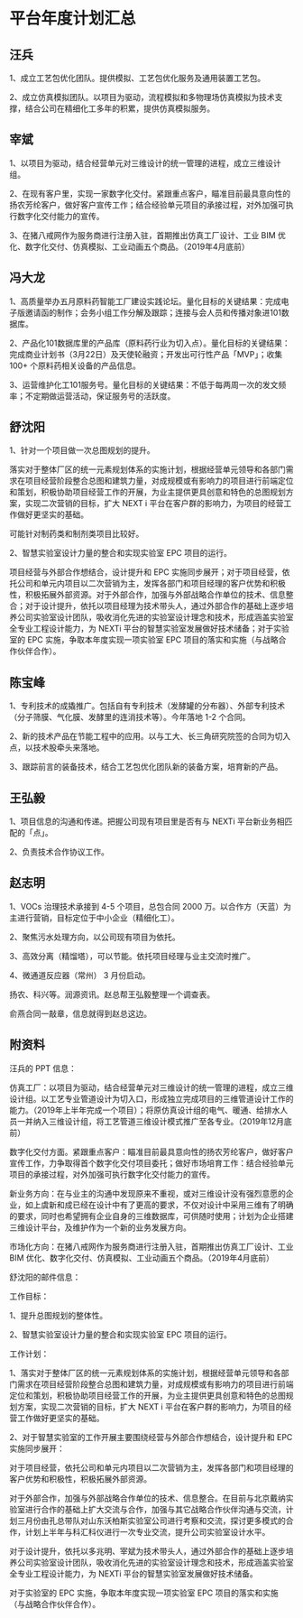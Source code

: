 # 平台年度计划汇总

## 汪兵

1、成立工艺包优化团队。提供模拟、工艺包优化服务及通用装置工艺包。

2、成立仿真模拟团队。以项目为驱动，流程模拟和多物理场仿真模拟为技术支撑，结合公司在精细化工多年的积累，提供仿真模拟服务。

## 宰斌

1、以项目为驱动，结合经营单元对三维设计的统一管理的进程，成立三维设计组。

2、在现有客户里，实现一家数字化交付。紧跟重点客户，瞄准目前最具意向性的扬农芳纶客户，做好客户宣传工作；结合经验单元项目的承接过程，对外加强可执行数字化交付能力的宣传。

3、在猪八戒网作为服务商进行注册入驻，首期推出仿真工厂设计、工业 BIM 优化、数字化交付、仿真模拟、工业动画五个商品。（2019年4月底前）

## 冯大龙

1、高质量举办五月原料药智能工厂建设实践论坛。量化目标的关键结果：完成电子版邀请函的制作；会务小组工作分解及跟踪；连接与会人员和传播对象进101数据库。

2、产品化101数据库里的产品库（原料药行业为切入点）。量化目标的关键结果：完成商业计划书（3月22日）及天使轮融资；开发出可行性产品「MVP」；收集 100+ 个原料药相关设备的产品信息。

3、运营维护化工101服务号。量化目标的关键结果：不低于每两周一次的发文频率；不定期做运营活动，保证服务号的活跃度。

## 舒沈阳

1、针对一个项目做一次总图规划的提升。

落实对于整体厂区的统一元素规划体系的实施计划，根据经营单元领导和各部门需求在项目经营阶段整合总图和建筑力量，对成规模或有影响力的项目进行前端定位和策划，积极协助项目经营工作的开展，为业主提供更具创意和特色的总图规划方案，实现二次营销的目标，扩大 NEXT i 平台在客户群的影响力，为项目的经营工作做好更坚实的基础。

可能针对制药类和制剂类项目比较好。

2、智慧实验室设计力量的整合和实现实验室 EPC 项目的运行。

项目经营与外部合作想结合，设计提升和 EPC 实施同步展开；对于项目经营，依托公司和单元内项目以二次营销为主，发挥各部门和项目经理的客户优势和积极性，积极拓展外部资源。对于外部合作，加强与外部战略合作单位的技术、信息整合；对于设计提升，依托以项目经理为技术带头人，通过外部合作的基础上逐步培养公司实验室设计团队，吸收消化先进的实验室设计理念和技术，形成涵盖实验室全专业工程设计能力，为 NEXTi 平台的智慧实验室发展做好技术储备；对于实验室的 EPC 实施，争取本年度实现一项实验室 EPC 项目的落实和实施（与战略合作伙伴合作）。

## 陈宝峰

1、专利技术的成撬推广。包括自有专利技术（发酵罐的分布器）、外部专利技术（分子筛膜、气化膜、发酵里的连消技术等）。今年落地 1-2 个合同。

2、新的技术产品在节能工程中的应用。以与工大、长三角研究院签的合同为切入点，以技术股牵头来落地。

3、跟踪前言的装备技术，结合工艺包优化团队新的装备方案，培育新的产品。

## 王弘毅

1、项目信息的沟通和传递。把握公司现有项目里是否有与 NEXTi 平台新业务相匹配的「点」。

2、负责技术合作协议工作。

## 赵志明

1、VOCs 治理技术承接到 4-5 个项目，总包合同 2000 万。以合作方（天蓝）为主进行营销，目标定位于中小企业（精细化工）。

2、聚焦污水处理方向，以公司现有项目为依托。

3、高效分离（精馏塔），可以节能。依托项目经理与业主交流时推广。

4、微通道反应器（常州） 3 月份启动。

扬农、科兴等。润源资讯。赵总帮王弘毅整理一个调查表。

俞燕合同一敲章，信息就得到赵总这边。


## 附资料

汪兵的 PPT 信息：

仿真工厂：以项目为驱动，结合经营单元对三维设计的统一管理的进程，成立三维设计组。以工艺专业管道设计为切入口，形成独立完成项目的三维管道设计工作的能力。（2019年上半年完成一个项目）；将原仿真设计组的电气、暖通、给排水人员一并纳入三维设计组，将工艺管道三维设计模式推广至各专业。（2019年12月底前）

数字化交付方面。紧跟重点客户：瞄准目前最具意向性的扬农芳纶客户，做好客户宣传工作，力争取得首个数字化交付项目委托；做好市场培育工作：结合经验单元项目的承接过程，对外加强可执行数字化交付能力的宣传。

新业务方向：在与业主的沟通中发现原来不重视，或对三维设计没有强烈意愿的企业，如上虞新和成已经在设计中有了更高的要求，不仅对设计中采用三维有了明确的要求，同时也希望拥有企业自身的三维数据库，可供随时使用；计划为企业搭建三维设计平台，及维护作为一个新的业务发展方向。

市场化方向：在猪八戒网作为服务商进行注册入驻，首期推出仿真工厂设计、工业 BIM 优化、数字化交付、仿真模拟、工业动画五个商品。（2019年4月底前）

舒沈阳的邮件信息：

工作目标：

1、提升总图规划的整体性。

2、智慧实验室设计力量的整合和实现实验室 EPC 项目的运行。

工作计划：

1、落实对于整体厂区的统一元素规划体系的实施计划，根据经营单元领导和各部门需求在项目经营阶段整合总图和建筑力量，对成规模或有影响力的项目进行前端定位和策划，积极协助项目经营工作的开展，为业主提供更具创意和特色的总图规划方案，实现二次营销的目标，扩大 NEXT i 平台在客户群的影响力，为项目的经营工作做好更坚实的基础。

2、对于智慧实验室的工作开展主要围绕经营与外部合作想结合，设计提升和 EPC 实施同步展开：

对于项目经营，依托公司和单元内项目以二次营销为主，发挥各部门和项目经理的客户优势和积极性，积极拓展外部资源。

对于外部合作，加强与外部战略合作单位的技术、信息整合。在目前与北京戴纳实验室进行合作的基础上扩大交流与合作，加强与其它战略合作伙伴沟通与交流，计划三月份由孔总带队对山东沃柏斯实验室公司进行考察和交流，探讨更多模式的合作，计划上半年与科汇科仪进行一次专业交流，提升公司实验室设计水平。

对于设计提升，依托以多兆明、宰斌为技术带头人，通过外部合作的基础上逐步培养公司实验室设计团队，吸收消化先进的实验室设计理念和技术，形成涵盖实验室全专业工程设计能力，为 NEXTi 平台的智慧实验室发展做好技术储备。

对于实验室的 EPC 实施，争取本年度实现一项实验室 EPC 项目的落实和实施（与战略合作伙伴合作）。